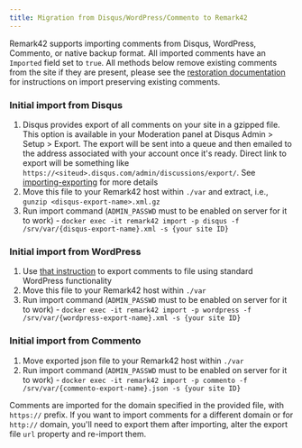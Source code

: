 ```yaml
---
title: Migration from Disqus/WordPress/Commento to Remark42
---
```


Remark42 supports importing comments from Disqus, WordPress, Commento, or native backup format. All imported comments have an `Imported` field set to `true`. All methods below remove existing comments from the site if they are present, please see the [restoration documentation](https://remark42.com/docs/backup/restore/) for instructions on import preserving existing comments.

### Initial import from Disqus

1. Disqus provides export of all comments on your site in a gzipped file. This option is available in your Moderation panel at Disqus Admin > Setup > Export. The export will be sent into a queue and then emailed to the address associated with your account once it's ready. Direct link to export will be something like `https://<siteud>.disqus.com/admin/discussions/export/`. See [importing-exporting](https://help.disqus.com/en/articles/1717199-importing-exporting) for more details
2. Move this file to your Remark42 host within `./var` and extract, i.e., `gunzip <disqus-export-name>.xml.gz`
3. Run import command (`ADMIN_PASSWD` must to be enabled on server for it to work) - `docker exec -it remark42 import -p disqus -f /srv/var/{disqus-export-name}.xml -s {your site ID}`

### Initial import from WordPress

1. Use [that instruction](https://wordpress.com/support/export/) to export comments to file using standard WordPress functionality
2. Move this file to your Remark42 host within `./var`
3. Run import command (`ADMIN_PASSWD` must to be enabled on server for it to work) - `docker exec -it remark42 import -p wordpress -f /srv/var/{wordpress-export-name}.xml -s {your site ID}`

### Initial import from Commento

1. Move exported json file to your Remark42 host within `./var`
2. Run import command (`ADMIN_PASSWD` must to be enabled on server for it to work) - `docker exec -it remark42 import -p commento -f /srv/var/{commento-export-name}.json -s {your site ID}`

Comments are imported for the domain specified in the provided file, with `https://` prefix. If you want to import comments for a different domain or for `http://` domain, you'll need to export them after importing, alter the export file `url` property and re-import them.
